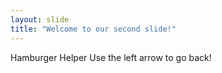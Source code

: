 ```yaml
---
layout: slide
title: "Welcome to our second slide!"
---
```

Hamburger Helper
Use the left arrow to go back!
